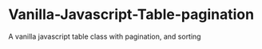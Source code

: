 # Vanilla-Javascript-Table-pagination
A vanilla javascript table class with pagination, and sorting 
